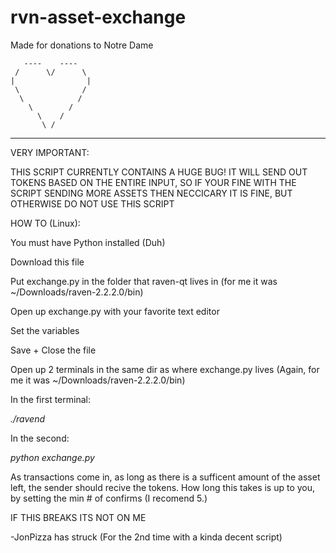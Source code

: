 # rvn-asset-exchange
Made for donations to Notre Dame

       ----    ----
     /      \/      \
    |                |
     \              /
      \            /
        \        /
          \    /
           \ /
           
           
________

VERY IMPORTANT:

THIS SCRIPT CURRENTLY CONTAINS A HUGE BUG! IT WILL SEND OUT TOKENS BASED ON THE ENTIRE INPUT, SO IF YOUR FINE WITH THE SCRIPT SENDING MORE ASSETS THEN NECCICARY IT IS FINE, BUT OTHERWISE DO NOT USE THIS SCRIPT


HOW TO (Linux):

You must have Python installed (Duh)

Download this file

Put exchange.py in the folder that raven-qt lives in (for me it was ~/Downloads/raven-2.2.2.0/bin)

Open up exchange.py with your favorite text editor

Set the variables

Save + Close the file

Open up 2 terminals in the same dir as where exchange.py lives (Again, for me it was ~/Downloads/raven-2.2.2.0/bin)

In the first terminal:

_./ravend_

In the second:

_python exchange.py_

As transactions come in, as long as there is a sufficent amount of the asset left, the sender should recive the tokens. How long this takes is up to you, by setting the min # of confirms (I recomend 5.) 

IF THIS BREAKS ITS NOT ON ME

-JonPizza has struck (For the 2nd time with a kinda decent script)
